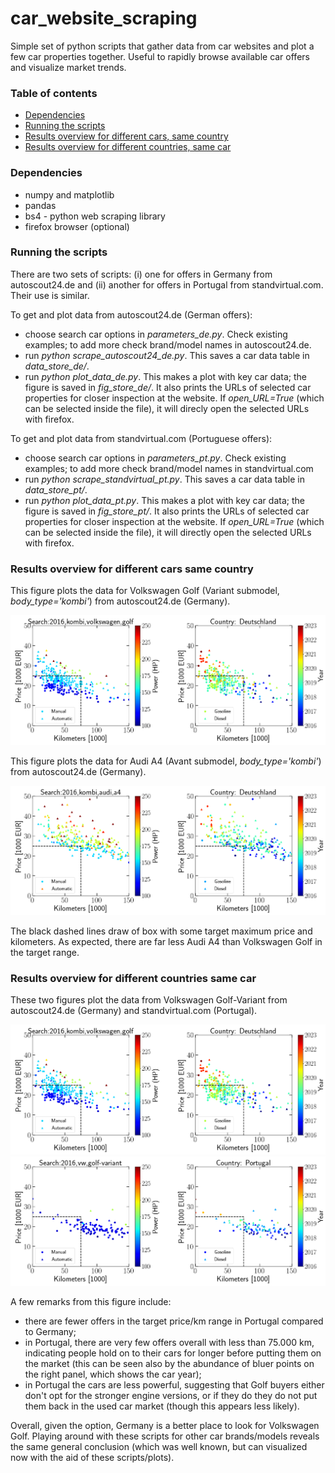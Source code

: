 # car_website_scraping
Simple set of python scripts that gather data from car websites and plot a few car properties together. Useful to rapidly browse available car offers and visualize market trends.

### Table of contents
- [Dependencies](#dependencies)
- [Running the scripts](#running-the-scripts)
- [Results overview for different cars, same country](#results-overview-for-different-cars-same-country)
- [Results overview for different countries, same car](#results-overview-for-different-countries-same-car)

### Dependencies

- numpy and matplotlib
- pandas
- bs4 - python web scraping library
- firefox browser (optional)

### Running the scripts
There are two sets of scripts: (i) one for offers in Germany from autoscout24.de and (ii) another for offers in Portugal from standvirtual.com. Their use is similar.

To get and plot data from autoscout24.de (German offers):
- choose search car options in *parameters_de.py*. Check existing examples; to add more check brand/model names in autoscout24.de.
- run *python scrape_autoscout24_de.py*. This saves a car data table in *data_store_de/*.
- run *python plot_data_de.py*. This makes a plot with key car data; the figure is saved in *fig_store_de/*. It also prints the URLs of selected car properties for closer inspection at the website. If *open_URL=True* (which can be selected inside the file), it will direcly open the selected URLs with firefox.

To get and plot data from standvirtual.com (Portuguese offers):
- choose search car options in *parameters_pt.py*. Check existing examples; to add more check brand/model names in standvirtual.com
- run *python scrape_standvirtual_pt.py*. This saves a car data table in *data_store_pt/*.
- run *python plot_data_pt.py*. This makes a plot with key car data; the figure is saved in *fig_store_pt/*. It also prints the URLs of selected car properties for closer inspection at the website.  If *open_URL=True* (which can be selected inside the file), it will directly open the selected URLs with firefox.

### Results overview for different cars same country
This figure plots the data for Volkswagen Golf (Variant submodel, *body_type='kombi'*) from autoscout24.de (Germany).

![](./fig_store_de/fig_2016_kombi_volkswagen_golf.png)

This figure plots the data for Audi A4 (Avant submodel, *body_type='kombi'*) from autoscout24.de (Germany).

![](./fig_store_de/fig_2016_kombi_audi_a4.png)

The black dashed lines draw of box with some target maximum price and kilometers. As expected, there are far less Audi A4 than Volkswagen Golf in the target range.

### Results overview for different countries same car
These two figures plot the data from Volkswagen Golf-Variant from autoscout24.de (Germany) and standvirtual.com (Portugal).

![](./fig_store_de/fig_2016_kombi_volkswagen_golf.png)
![](./fig_store_pt/fig_2016_vw_golf-variant.png)

A few remarks from this figure include:
- there are fewer offers in the target price/km range in Portugal compared to Germany; 
- in Portugal, there are very few offers overall with less than 75.000 km, indicating people hold on to their cars for longer before putting them on the market (this can be seen also by the abundance of bluer points on the right panel, which shows the car year);
- in Portugal the cars are less powerful, suggesting that Golf buyers either don't opt for the stronger engine versions, or if they do they do not put them back in the used car market (though this appears less likely).

Overall, given the option, Germany is a better place to look for Volkswagen Golf. Playing around with these scripts for other car brands/models reveals the same general conclusion (which was well known, but can visualized now with the aid of these scripts/plots).

